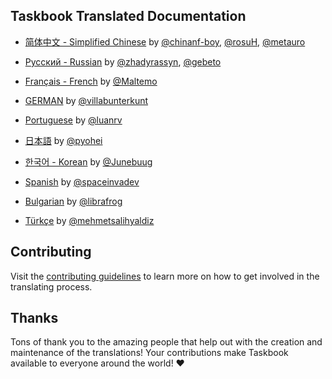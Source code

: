 ## Taskbook Translated Documentation

- [简体中文 - Simplified Chinese](https://github.com/klaudiosinani/taskbook/blob/master/docs/readme.ZH.md) by [@chinanf-boy](https://github.com/chinanf-boy), [@rosuH](https://github.com/rosuH), [@metauro](https://github.com/metauro)

- [Русский - Russian](https://github.com/klaudiosinani/taskbook/blob/master/docs/readme.RU.md) by [@zhadyrassyn](https://github.com/zhadyrassyn), [@gebeto](https://github.com/gebeto)

- [Français - French](https://github.com/klaudiosinani/taskbook/blob/master/docs/readme.FR.md) by [@Maltemo](https://github.com/Maltemo)

- [GERMAN](https://github.com/klaudiosinani/taskbook/blob/master/docs/readme.GER.md) by [@villabunterkunt](https://github.com/villabunterkunt)

- [Portuguese](https://github.com/klaudiosinani/taskbook/blob/master/docs/readme.PT-BR.md) by [@luanrv](https://github.com/luanrv)

- [日本語](https://github.com/klaudiosinani/taskbook/blob/master/docs/readme.JP.md) by [@pyohei](https://github.com/pyohei)

- [한국어 - Korean](https://github.com/klaudiosinani/taskbook/blob/master/docs/readme.KR.md) by [@Junebuug](https://github.com/Junebuug)

- [Spanish](https://github.com/klaudiosinani/taskbook/blob/master/docs/readme.ES.md) by [@spaceinvadev](https://github.com/spaceinvadev)

- [Bulgarian](https://github.com/klaudiosinani/taskbook/blob/master/docs/readme.BG.md) by [@librafrog](https://github.com/librafrog)

- [Türkçe](https://github.com/klaudiosinani/taskbook/blob/master/docs/readme.TR.md) by [@mehmetsalihyaldiz](https://github.com/mehmetsalihyaldiz)

## Contributing

Visit the [contributing guidelines](https://github.com/klaudiosinani/taskbook/blob/master/contributing.md#translating-documentation) to learn more on how to get involved in the translating process.

## Thanks

Tons of thank you to the amazing people that help out with the creation and maintenance of the translations! Your contributions make Taskbook available to everyone around the world! ❤️
